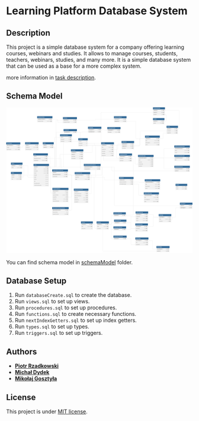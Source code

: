 # Learning Platform Database System

## Description

This project is a simple database system for a company offering learning courses, webinars and studies. It allows to manage courses, students, teachers, webinars, studies, and many more. It is a simple database system that can be used as a base for a more complex system.

more information in [task description](/task.pdf).

## Schema Model

![Schema Model](/schemaModel/schema.svg)

You can find schema model in [schemaModel](/schemaModel/) folder.

## Database Setup

1. Run `databaseCreate.sql` to create the database.
2. Run `views.sql` to set up views.
3. Run `procedures.sql` to set up procedures.
4. Run `functions.sql` to create necessary functions.
5. Run `nextIndexGetters.sql` to set up index getters.
6. Run `types.sql` to set up types.
7. Run `triggers.sql` to set up triggers.

## Authors

- [**Piotr Rzadkowski**](https://github.com/ReptilianEye)
- [**Michał Dydek**](https://github.com/lachimex)
- [**Mikołaj Gosztyła**](https://github.com/Mikosztyla)

## License

This project is under [MIT license](/license).
